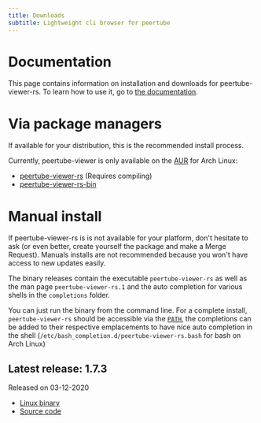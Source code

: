 ```yaml
---
title: Downloads
subtitle: Lightweight cli browser for peertube 
---
```


Documentation
=============

This page contains information on installation and downloads for peertube-viewer-rs. To learn how to use it, go to [the documentation](https://docs.peertube-viewer.com).

Via package managers
====================

If available for your distribution, this is the recommended install process.

Currently, peertube-viewer is only available on the [AUR](https://wiki.archlinux.org/index.php/Arch_User_Repository) for Arch Linux:

- [peertube-viewer-rs](https://aur.archlinux.org/packages/peertube-viewer-rs-bin/) (Requires compiling)
- [peertube-viewer-rs-bin](https://aur.archlinux.org/packages/peertube-viewer-rs/)


Manual install
==============

If peertube-viewer-rs is is not available for your platform, don't hesitate to ask (or even better, create yourself the package and make a Merge Request).
Manuals installs are not recommended because you won't have access to new updates easily.

The binary releases contain the executable `peertube-viewer-rs` as well as the man page `peertube-viewer-rs.1` and the auto completion for various shells in the `completions` folder.

You can just run the binary from the command line.
For a complete install, `peertube-viewer-rs` should be accessible via the [`PATH`](https://en.wikipedia.org/wiki/PATH_(variable)), the completions can be added to their respective emplacements to have nice auto completion in the shell (`/etc/bash_completion.d/peertube-viewer-rs.bash` for bash on Arch Linux)


Latest release: 1.7.3
---------------------

Released on 03-12-2020

- [Linux binary](/releases/peertube-viewer-rs-v1.7.3.tar.gz)
- [Source code](https://gitlab.com/peertube-viewer/peertube-viewer-rs/-/archive/v1.7.3/peertube-viewer-rs-v1.7.3.tar.gz)
